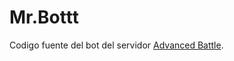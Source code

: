 Mr.Bottt
======

Codigo fuente del bot del servidor [Advanced Battle](http://advancedbattle.psim.us/).